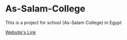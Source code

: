 # As-Salam-College

This is a project for school (As-Salam College) in Egypt

[Website's Link](https://el-salam-college.netlify.app/)
